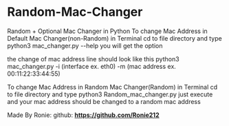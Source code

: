 # Random-Mac-Changer
Random + Optional Mac Changer in Python
To change Mac Address in Default Mac Changer(non-Random)
in Terminal cd to file directory and type python3 mac_changer.py --help
you will get the option

the change of mac address line should look like this
python3 mac_changer.py -i (interface ex. eth0) -m (mac address ex. 00:11:22:33:44:55)

To change Mac Address in Random Mac Changer(Random)
in Terminal cd to file directory and type python3 Random_mac_changer.py 
just execute and your mac address should be changed to a random mac address

Made By Ronie:
github: **https://github.com/Ronie212**
